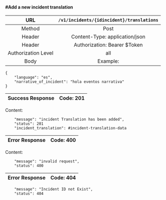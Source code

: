 #### #Add a new incident translation

|URL | `/v1/incidents/{idincident}/translations`  |
|:-:|:-:|
|  Method  |Post|
|  Header  |Content-Type: application/json|
|  Header  | Authorization: Bearer $Token|
|  Authorization Level | all |
|  Body  |Example:
    {
        "language": "es",
        "narrative_of_incident": "hola eventos narrativa"
    }
| Success Response | Code: 201  |
|:-:|:-:|

Content:

        "message": "incident Translation has been added",
        "status": 201
        "incident_translation": #incident-translation-data

| Error Response | Code: 400  |
|:-:|:-:|

Content:

        "message": "invalid request",
        "status": 400

| Error Response | Code: 404  |
|:-:|:-:|

        "message": "Incident ID not Exist",
        "status": 404
